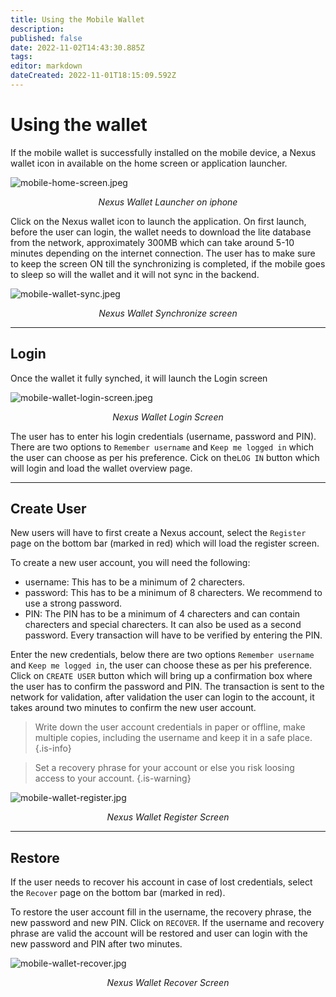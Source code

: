 ```yaml
---
title: Using the Mobile Wallet
description: 
published: false
date: 2022-11-02T14:43:30.885Z
tags: 
editor: markdown
dateCreated: 2022-11-01T18:15:09.592Z
---
```


# Using the wallet
If the mobile wallet is successfully installed on the mobile device, a Nexus wallet icon in available on the home screen or application launcher.

![mobile-home-screen.jpeg](/mobile-home-screen.jpeg)<p align = center>*Nexus Wallet Launcher on iphone*</p>

Click on the Nexus wallet icon to launch the application. On first launch, before the user can login, the wallet needs to download the lite database from the network, approximately 300MB which can take around 5-10 minutes depending on the internet connection. The user has to make sure to keep the screen ON till the synchronizing is completed, if the mobile goes to sleep so will the wallet and it will not sync in the backend.

![mobile-wallet-sync.jpeg](/mobile-wallet-sync.jpeg) <p align = center>*Nexus Wallet Synchronize screen*</p>

---


## Login
Once the wallet it fully synched, it will launch the Login screen

![mobile-wallet-login-screen.jpeg](/mobile-wallet-login-screen.jpeg)<p align = center>*Nexus Wallet Login Screen*</p>

The user has to enter his login credentials (username, password and PIN). There are two options to `Remember username` and `Keep me logged in` which the user can choose as per his preference. Cick on the`LOG IN` button which will login and load the wallet overview page.


---


## Create User
New users will have to first create a Nexus account, select the `Register` page on the bottom bar (marked in red) which will load the register screen.

To create a new user account, you will need the following:
- username: This has to be a minimum of 2 charecters.
- password: This has to be a minimum of 8 charecters. We recommend to use a strong password.
- PIN: The PIN has to be a minimum of 4 charecters and can contain charecters and special charecters. It can also be used as a second password. Every transaction will have to be  verified by entering the PIN.

Enter the new credentials, below there are two options `Remember username` and `Keep me logged in`, the user can choose these as per his preference. Click on `CREATE USER` button which will bring up a confirmation box where the user has to confirm the password and PIN.  The transaction is sent to the network for validation, after validation the user can login to the account, it takes around two minutes to confirm the new user account.


> Write down the user account credentials in paper or offline, make multiple copies,  including the username and keep it in a safe place.
{.is-info}

> 
> Set a recovery phrase for your account or else you risk loosing access to your account. 
{.is-warning}

![mobile-wallet-register.jpg](/mobile-wallet-register.jpg)<p align = center>*Nexus Wallet Register Screen*</p>


---

## Restore

If the user needs to recover his account in case of lost credentials, select the `Recover` page on the bottom bar (marked in red).

To restore the user account fill in the username, the recovery phrase, the new password and new PIN. Click on `RECOVER`. If the username and recovery phrase are valid the account will be restored and user can login with the new password and PIN after two minutes. 

![mobile-wallet-recover.jpg](/mobile-wallet-recover.jpg)<p align = center>*Nexus Wallet Recover Screen*</p>